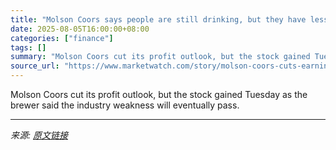 ```yaml
---
title: "Molson Coors says people are still drinking, but they have less occasion to do so"
date: 2025-08-05T16:00:00+08:00
categories: ["finance"]
tags: []
summary: "Molson Coors cut its profit outlook, but the stock gained Tuesday as the brewer said the industry weakness will eventually pass."
source_url: "https://www.marketwatch.com/story/molson-coors-cuts-earnings-outlook-because-of-aluminum-tariffs-and-a-slowing-economy-ecda7014?mod=mw_rss_topstories"
---
```


Molson Coors cut its profit outlook, but the stock gained Tuesday as the brewer said the industry weakness will eventually pass.

---

*来源: [原文链接](https://www.marketwatch.com/story/molson-coors-cuts-earnings-outlook-because-of-aluminum-tariffs-and-a-slowing-economy-ecda7014?mod=mw_rss_topstories)*
